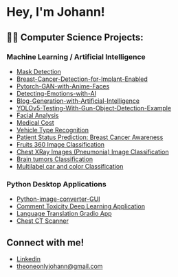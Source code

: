 <h1>Hey, I'm Johann!

<h2>👨‍💻 Computer Science Projects:</h2>

### Machine Learning / Artificial Intelligence
* [Mask Detection](https://github.com/theonejohann/Mask-Detection)
* [Breast-Cancer-Detection-for-Implant-Enabled](https://github.com/theonejohann/Breast-Cancer-Detection-for-Implant-Enabled)
* [Pytorch-GAN-with-Anime-Faces](https://github.com/theonejohann/Pytorch-GAN-with-Anime-Faces)
* [Detecting-Emotions-with-AI](https://github.com/theonejohann/Detecting-Emotions-with-AI)
* [Blog-Generation-with-Artificial-Intelligence](https://github.com/theonejohann/Blog-Generation-with-Artificial-Intelligence)
* [YOLOv5-Testing-With-Gun-Object-Detection-Example](https://github.com/theonejohann/YOLOv5-Testing-With-Gun-Object-Detection-Example)
* [Facial Analysis](https://github.com/theonejohann/describe_face)
* [Medical Cost](https://www.kaggle.com/code/theoneandonlyp/medical-cost-personal-datasets)
* [Vehicle Type Recognition](https://www.kaggle.com/code/theoneandonlyp/vehicle-type-recognition)
* [Patient Status Prediction: Breast Cancer Awareness](https://www.kaggle.com/code/theoneandonlyp/patient-status-prediction-breast-cancer-awareness)
* [Fruits 360 Image Classification](https://www.kaggle.com/code/theoneandonlyp/fruits-360-image-classification)
* [Chest XRay Images (Pneumonia) Image Classification](https://www.kaggle.com/code/theoneandonlyp/chest-xray-images-pneumonia-image-classification)
* [Brain tumors Classification](https://www.kaggle.com/theoneandonlyp/brain-tumors-classification)
* [Multilabel car and color Classification](https://www.kaggle.com/code/theoneandonlyp/multilabel-car-and-color-classification)

### Python Desktop Applications
* [Python-image-converter-GUI](https://github.com/theonejohann/Python-image-converter-GUI)
* [Comment Toxicity Deep Learning Application](https://github.com/theonejohann/Comment-Toxicity-DL-Model)
* [Language Translation Gradio App](https://github.com/theonejohann/Language-Translation-Jupyter-Notebook)
* [Chest CT Scanner](https://github.com/theonejohann/ChestCT)


## Connect with me!
* [Linkedin](https://www.linkedin.com/in/johann-pineda-97992a235/)
* theoneonlyjohann@gmail.com

<!--
Here are some ideas to get you started:
- 🔭 I’m currently working on ...
- 🌱 I’m currently learning ...
- 👯 I’m looking to collaborate on ...
- 🤔 I’m looking for help with ...
- 💬 Ask me about ...
- 📫 How to reach me: ...
- 😄 Pronouns: ...
- ⚡ Fun fact: ...
-->
